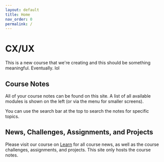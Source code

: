 ```yaml
---
layout: default
title: Home
nav_order: 0
permalink: /
---
```


# CX/UX

This is a new course that we're creating and this should be something meaningful. Eventually. lol

## Course Notes

All of your course notes can be found on this site. A list of all available modules is shown on the left (or via the menu for smaller screens).

You can use the search bar at the top to search the notes for specific topics.

## News, Challenges, Assignments, and Projects

Please visit our course on [Learn](https://learn.rrc.ca) for all course news, as well as the course challenges, assignments, and projects. This site only hosts the course notes.
